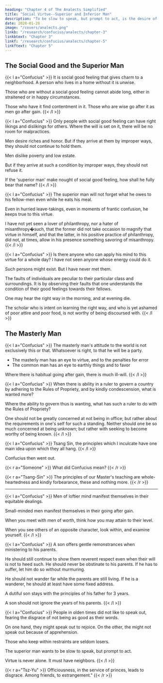 ```yaml
---
heading: "Chapter 4 of The Analects Simplified"
title: "Social Virtue--Superior and Inferior Man"
description: "To be slow to speak, but prompt to act, is the desire of the 'superior man.'"
date: 2020-01-28
image: "/covers/analects.png"
linkb: "/research/confucius/analects/chapter-3"
linkbtext: "Chapter 3"
linkf: "/research/confucius/analects/chapter-5"
linkftext: "Chapter 5"
---
```



## The Social Good and the Superior Man

{{< l a="Confucius" >}}
It is social good feeling that gives charm to a neighborhood. A person who lives in a home without it is unwise.

Those who are without a social good feeling cannot abide long, either in straitened or in happy circumstances. 

Those who have it find contentment in it. Those who are wise go after it as men go after gain. 
{{< /l >}}


{{< l a="Confucius" >}}
Only people with social good feeling can have right likings and dislikings for others. Where the will is set on it, there will be no room for malpractices.

Men desire riches and honor. But if they arrive at them by improper ways, they should not continue to hold them. 

Men dislike poverty and low estate. 

But if they arrive at such a condition by improper ways, they should not refuse it.

If the 'superior man' make nought of social good feeling, how shall he fully bear that name? 
{{< /l >}}


{{< l a="Confucius" >}}
The superior man will not forget what he owes to his fellow-men even while he eats his meal. 

Even in hurried leave-takings, even in moments of frantic confusion, he keeps true to this virtue. 

I have not yet seen a lover of philanthropy, nor a hater of misanthropy�such, that the former did not take occasion to magnify that virtue in himself, and that the latter, in his positive practice of philanthropy, did not, at times, allow in his presence something savoring of misanthropy.
{{< /l >}}

{{< l a="Confucius" >}}
Is there anyone who can apply <!-- the energy of --> his mind to this virtue for a whole day? I have not seen anyone whose energy could do it. 

Such persons might exist. But I have never met them. 

The faults of individuals are peculiar to their particular class and surroundings. It is by observing their faults that one understands the condition of their good feelings towards their fellows. 

One may hear the right way in the morning, and at evening die. 

The scholar who is intent on learning the right way, and who is yet ashamed of poor attire and poor food, is not worthy of being discoursed with.
{{< /l >}}


## The Masterly Man

{{< l a="Confucius" >}}
The masterly man's attitude to the world is not exclusively this or that. Whatsoever is right, to that he will be a party. 

- The masterly man has an eye to virtue, and to the penalties for error 
- The common man has an eye to earthly things and to favor

Where there is habitual going after gain, there is much ill-will. 
{{< /l >}}

{{< l a="Confucius" >}}
When there is ability in a ruler to govern a country by adhering to the Rules of Propriety, and by kindly condescension, what is wanted more? 

Where the ability to govern thus is wanting, what has such a ruler to do with the Rules of Propriety? 

One should not be greatly concerned at not being in office; but rather about the requirements in one's self for such a standing. Neither should one be so much concerned at being unknown; but rather with seeking to become worthy of being known.
{{< /l >}}


<!-- Confucius addressed his disciple Tsang-Sin:  -->

{{< l a="Confucius" >}}
Tsang Sin, the principles which I inculcate have one main idea upon which they all hang.
{{< /l >}}

Confucius then went out.

{{< r a="Someone" >}}
What did Confucius mean? 
{{< /r >}}

{{< r a="Tsang-Sin" >}}
The principles of our Master's teaching are whole-heartedness and kindly forbearance, these and nothing more.
{{< /r >}}

---

{{< l a="Confucius" >}}
Men of loftier mind manifest themselves in their equitable dealings.

Small-minded men manifest themselves in their going after gain. 

When you meet with men of worth, think how you may attain to their level. 

When you see others of an opposite character, look within, and examine yourself. 
{{< /l >}}


{{< l a="Confucius" >}}
A son offers gentle remonstrances when ministering to his parents. 

He should still continue to show them reverent respect even when their will is not to heed such. He should never be obstinate to his parents. If he has to suffer, let him do so without murmuring. 

He should not wander far while the parents are still living. If he is a wanderer, he should at least have some fixed address. 

A dutiful son stays with the principles of his father for 3 years. 

A son should not ignore the years of his parents. 
{{< /l >}}

{{< l a="Confucius" >}}
People in olden times did not like to speak out, fearing the disgrace of not being as good as their words. 

On one hand, they might speak out to rejoice. On the other, the might not speak out because of apprehension. 

Those who keep within restraints are seldom losers. 

The superior man wants to be slow to speak, but prompt to act. 

Virtue is never alone. It must have neighbors.
{{< /l >}}

{{< r a="Tsz-Yu" >}}
Officiousness, in the service of princes, leads to disgrace. Among friends, to estrangement."
{{< /r >}}